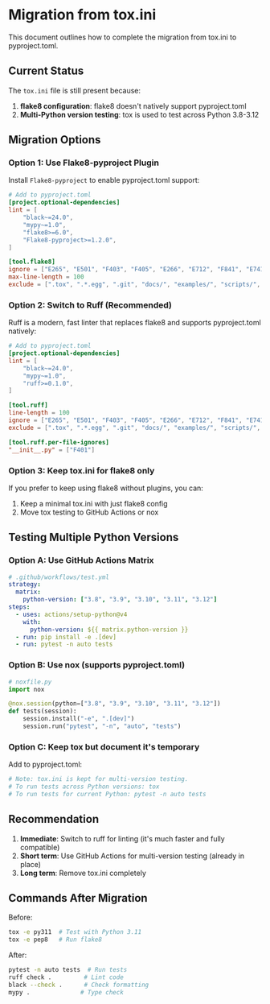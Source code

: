 # Migration from tox.ini

This document outlines how to complete the migration from tox.ini to pyproject.toml.

## Current Status

The `tox.ini` file is still present because:
1. **flake8 configuration**: flake8 doesn't natively support pyproject.toml
2. **Multi-Python version testing**: tox is used to test across Python 3.8-3.12

## Migration Options

### Option 1: Use Flake8-pyproject Plugin

Install `Flake8-pyproject` to enable pyproject.toml support:

```toml
# Add to pyproject.toml
[project.optional-dependencies]
lint = [
    "black~=24.0",
    "mypy~=1.0",
    "flake8>=6.0",
    "Flake8-pyproject>=1.2.0",
]

[tool.flake8]
ignore = ["E265", "E501", "F403", "F405", "E266", "E712", "F841", "E741", "E722", "E731"]
max-line-length = 100
exclude = [".tox", ".*.egg", ".git", "docs/", "examples/", "scripts/", "tests/", "iterpickle.py"]
```

### Option 2: Switch to Ruff (Recommended)

Ruff is a modern, fast linter that replaces flake8 and supports pyproject.toml natively:

```toml
# Add to pyproject.toml
[project.optional-dependencies]
lint = [
    "black~=24.0",
    "mypy~=1.0",
    "ruff>=0.1.0",
]

[tool.ruff]
line-length = 100
ignore = ["E265", "E501", "F403", "F405", "E266", "E712", "F841", "E741", "E722", "E731"]
exclude = [".tox", ".*.egg", ".git", "docs/", "examples/", "scripts/", "tests/", "iterpickle.py"]

[tool.ruff.per-file-ignores]
"__init__.py" = ["F401"]
```

### Option 3: Keep tox.ini for flake8 only

If you prefer to keep using flake8 without plugins, you can:
1. Keep a minimal tox.ini with just flake8 config
2. Move tox testing to GitHub Actions or nox

## Testing Multiple Python Versions

### Option A: Use GitHub Actions Matrix

```yaml
# .github/workflows/test.yml
strategy:
  matrix:
    python-version: ["3.8", "3.9", "3.10", "3.11", "3.12"]
steps:
  - uses: actions/setup-python@v4
    with:
      python-version: ${{ matrix.python-version }}
  - run: pip install -e .[dev]
  - run: pytest -n auto tests
```

### Option B: Use nox (supports pyproject.toml)

```python
# noxfile.py
import nox

@nox.session(python=["3.8", "3.9", "3.10", "3.11", "3.12"])
def tests(session):
    session.install("-e", ".[dev]")
    session.run("pytest", "-n", "auto", "tests")
```

### Option C: Keep tox but document it's temporary

Add to pyproject.toml:
```toml
# Note: tox.ini is kept for multi-version testing.
# To run tests across Python versions: tox
# To run tests for current Python: pytest -n auto tests
```

## Recommendation

1. **Immediate**: Switch to ruff for linting (it's much faster and fully compatible)
2. **Short term**: Use GitHub Actions for multi-version testing (already in place)
3. **Long term**: Remove tox.ini completely

## Commands After Migration

Before:
```bash
tox -e py311  # Test with Python 3.11
tox -e pep8   # Run flake8
```

After:
```bash
pytest -n auto tests  # Run tests
ruff check .         # Lint code
black --check .      # Check formatting
mypy .              # Type check
```